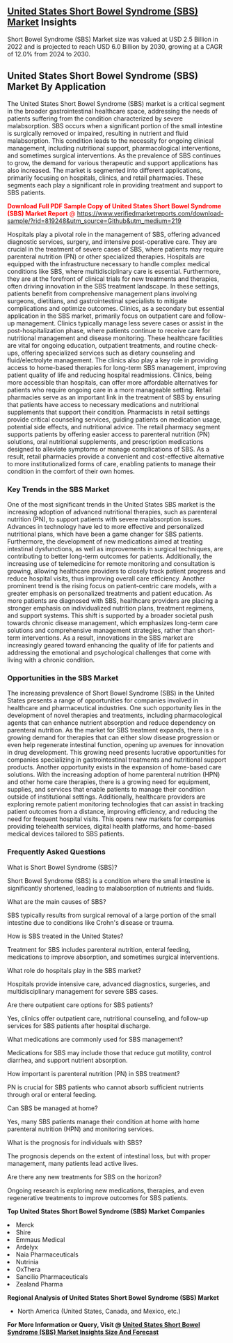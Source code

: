 <h2><a href="https://www.verifiedmarketreports.com/download-sample/?rid=819248&amp;utm_source=Github&amp;utm_medium=219" target="_blank">United States Short Bowel Syndrome (SBS) Market</a> Insights</h2><p>Short Bowel Syndrome (SBS) Market size was valued at USD 2.5 Billion in 2022 and is projected to reach USD 6.0 Billion by 2030, growing at a CAGR of 12.0% from 2024 to 2030.</p><p><div> <h2>United States Short Bowel Syndrome (SBS) Market By Application</h2> <p>The United States Short Bowel Syndrome (SBS) market is a critical segment in the broader gastrointestinal healthcare space, addressing the needs of patients suffering from the condition characterized by severe malabsorption. SBS occurs when a significant portion of the small intestine is surgically removed or impaired, resulting in nutrient and fluid malabsorption. This condition leads to the necessity for ongoing clinical management, including nutritional support, pharmacological interventions, and sometimes surgical interventions. As the prevalence of SBS continues to grow, the demand for various therapeutic and support applications has also increased. The market is segmented into different applications, primarily focusing on hospitals, clinics, and retail pharmacies. These segments each play a significant role in providing treatment and support to SBS patients. <p><span class=""><span style="color: #ff0000;"><strong>Download Full PDF Sample Copy of United States Short Bowel Syndrome (SBS) Market Report</strong> @ </span><a href="https://www.verifiedmarketreports.com/download-sample/?rid=819248&amp;utm_source=Github&amp;utm_medium=219" target="_blank">https://www.verifiedmarketreports.com/download-sample/?rid=819248&amp;utm_source=Github&amp;utm_medium=219</a></span></p> Hospitals play a pivotal role in the management of SBS, offering advanced diagnostic services, surgery, and intensive post-operative care. They are crucial in the treatment of severe cases of SBS, where patients may require parenteral nutrition (PN) or other specialized therapies. Hospitals are equipped with the infrastructure necessary to handle complex medical conditions like SBS, where multidisciplinary care is essential. Furthermore, they are at the forefront of clinical trials for new treatments and therapies, often driving innovation in the SBS treatment landscape. In these settings, patients benefit from comprehensive management plans involving surgeons, dietitians, and gastrointestinal specialists to mitigate complications and optimize outcomes. Clinics, as a secondary but essential application in the SBS market, primarily focus on outpatient care and follow-up management. Clinics typically manage less severe cases or assist in the post-hospitalization phase, where patients continue to receive care for nutritional management and disease monitoring. These healthcare facilities are vital for ongoing education, outpatient treatments, and routine check-ups, offering specialized services such as dietary counseling and fluid/electrolyte management. The clinics also play a key role in providing access to home-based therapies for long-term SBS management, improving patient quality of life and reducing hospital readmissions. Clinics, being more accessible than hospitals, can offer more affordable alternatives for patients who require ongoing care in a more manageable setting. Retail pharmacies serve as an important link in the treatment of SBS by ensuring that patients have access to necessary medications and nutritional supplements that support their condition. Pharmacists in retail settings provide critical counseling services, guiding patients on medication usage, potential side effects, and nutritional advice. The retail pharmacy segment supports patients by offering easier access to parenteral nutrition (PN) solutions, oral nutritional supplements, and prescription medications designed to alleviate symptoms or manage complications of SBS. As a result, retail pharmacies provide a convenient and cost-effective alternative to more institutionalized forms of care, enabling patients to manage their condition in the comfort of their own homes. <h3>Key Trends in the SBS Market</h3> <p>One of the most significant trends in the United States SBS market is the increasing adoption of advanced nutritional therapies, such as parenteral nutrition (PN), to support patients with severe malabsorption issues. Advances in technology have led to more effective and personalized nutritional plans, which have been a game changer for SBS patients. Furthermore, the development of new medications aimed at treating intestinal dysfunctions, as well as improvements in surgical techniques, are contributing to better long-term outcomes for patients. Additionally, the increasing use of telemedicine for remote monitoring and consultation is growing, allowing healthcare providers to closely track patient progress and reduce hospital visits, thus improving overall care efficiency. Another prominent trend is the rising focus on patient-centric care models, with a greater emphasis on personalized treatments and patient education. As more patients are diagnosed with SBS, healthcare providers are placing a stronger emphasis on individualized nutrition plans, treatment regimens, and support systems. This shift is supported by a broader societal push towards chronic disease management, which emphasizes long-term care solutions and comprehensive management strategies, rather than short-term interventions. As a result, innovations in the SBS market are increasingly geared toward enhancing the quality of life for patients and addressing the emotional and psychological challenges that come with living with a chronic condition. <h3>Opportunities in the SBS Market</h3> <p>The increasing prevalence of Short Bowel Syndrome (SBS) in the United States presents a range of opportunities for companies involved in healthcare and pharmaceutical industries. One such opportunity lies in the development of novel therapies and treatments, including pharmacological agents that can enhance nutrient absorption and reduce dependency on parenteral nutrition. As the market for SBS treatment expands, there is a growing demand for therapies that can either slow disease progression or even help regenerate intestinal function, opening up avenues for innovation in drug development. This growing need presents lucrative opportunities for companies specializing in gastrointestinal treatments and nutritional support products. Another opportunity exists in the expansion of home-based care solutions. With the increasing adoption of home parenteral nutrition (HPN) and other home care therapies, there is a growing need for equipment, supplies, and services that enable patients to manage their condition outside of institutional settings. Additionally, healthcare providers are exploring remote patient monitoring technologies that can assist in tracking patient outcomes from a distance, improving efficiency, and reducing the need for frequent hospital visits. This opens new markets for companies providing telehealth services, digital health platforms, and home-based medical devices tailored to SBS patients. <h3>Frequently Asked Questions</h3> <p>What is Short Bowel Syndrome (SBS)?</p> <p>Short Bowel Syndrome (SBS) is a condition where the small intestine is significantly shortened, leading to malabsorption of nutrients and fluids.</p> <p>What are the main causes of SBS?</p> <p>SBS typically results from surgical removal of a large portion of the small intestine due to conditions like Crohn's disease or trauma.</p> <p>How is SBS treated in the United States?</p> <p>Treatment for SBS includes parenteral nutrition, enteral feeding, medications to improve absorption, and sometimes surgical interventions.</p> <p>What role do hospitals play in the SBS market?</p> <p>Hospitals provide intensive care, advanced diagnostics, surgeries, and multidisciplinary management for severe SBS cases.</p> <p>Are there outpatient care options for SBS patients?</p> <p>Yes, clinics offer outpatient care, nutritional counseling, and follow-up services for SBS patients after hospital discharge.</p> <p>What medications are commonly used for SBS management?</p> <p>Medications for SBS may include those that reduce gut motility, control diarrhea, and support nutrient absorption.</p> <p>How important is parenteral nutrition (PN) in SBS treatment?</p> <p>PN is crucial for SBS patients who cannot absorb sufficient nutrients through oral or enteral feeding.</p> <p>Can SBS be managed at home?</p> <p>Yes, many SBS patients manage their condition at home with home parenteral nutrition (HPN) and monitoring services.</p> <p>What is the prognosis for individuals with SBS?</p> <p>The prognosis depends on the extent of intestinal loss, but with proper management, many patients lead active lives.</p> <p>Are there any new treatments for SBS on the horizon?</p> <p>Ongoing research is exploring new medications, therapies, and even regenerative treatments to improve outcomes for SBS patients.</p> </div></p><p><strong>Top United States Short Bowel Syndrome (SBS) Market Companies</strong></p><div data-test-id=""><p><li>Merck</li><li> Shire</li><li> Emmaus Medical</li><li> Ardelyx</li><li> Naia Pharmaceuticals</li><li> Nutrinia</li><li> OxThera</li><li> Sancilio Pharmaceuticals</li><li> Zealand Pharma</li></p><div><strong>Regional Analysis of&nbsp;United States Short Bowel Syndrome (SBS) Market</strong></div><ul><li dir="ltr"><p dir="ltr">North America&nbsp;(United States, Canada, and Mexico, etc.)</p></li></ul><p><strong>For More Information or Query, Visit @&nbsp;</strong><strong><a href="https://www.verifiedmarketreports.com/product/short-bowel-syndrome-sbs-market/?utm_source=Github&amp;utm_medium=219" target="_blank">United States Short Bowel Syndrome (SBS) Market Insights Size And Forecast</a></strong></p></div>
